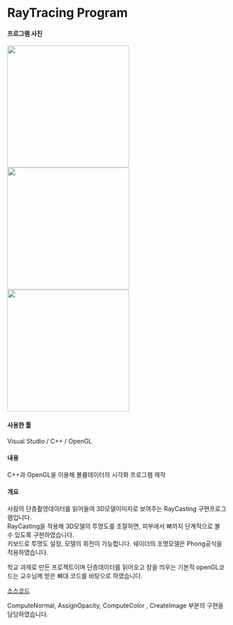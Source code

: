 # RayTracing Program 
#### 프로그램 사진
<div>
<img width="280" src = "https://user-images.githubusercontent.com/45874696/67154388-9bd93e00-f336-11e9-980f-8054df29ede0.png">
<img width="280" src = "https://user-images.githubusercontent.com/45874696/67154374-3a18d400-f336-11e9-8ba8-f8bfafba780c.png">
<img width="280" src = "https://user-images.githubusercontent.com/45874696/67154377-50269480-f336-11e9-91c2-0dad29a50bc0.png">
</div>



#### 사용한 툴
  Visual Studio / C++ / OpenGL
  
#### 내용 
  C++과 OpenGL을 이용해 볼륨데이터의 시각화 프로그램 제작 
  
#### 개요

사람의 단층촬영데이터를 읽어들여 3D모델이미지로 보여주는 RayCasting 구현프로그램입니다.  
RayCasting을 적용해 3D모델의 투명도를 조절하면, 피부에서 뼈까지 단계적으로 볼 수 있도록 구현하였습니다.  
키보드로 투명도 설정, 모델의 회전이 가능합니다. 쉐이더의 조명모델은 Phong공식을 적용하였습니다.

학교 과제로 만든 프로젝트이며 단층데이터를 읽어오고 창을 띄우는 기본적 openGL코드는 교수님께 받은 뼈대 코드를 바탕으로 하였습니다.

[소스코드](RayCast.cpp)

ComputeNormal, 	AssignOpacity, ComputeColor , CreateImage 부분의 구현을 담당하였습니다.
